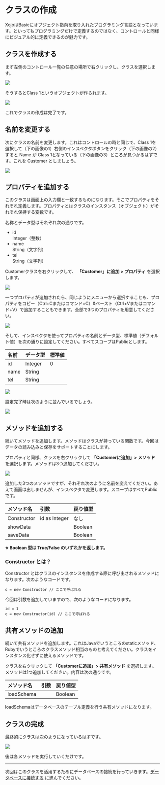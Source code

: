 # クラスの作成

XojoはBasicにオブジェクト指向を取り入れたプログラミング言語となっています。といってもプログラミングだけで定義するのではなく、コントロールと同様にビジュアル的に定義できるのが魅力です。

## クラスを作成する

まず左側のコントロール一覧の任意の場所で右クリックし、クラスを選択します。

![](images/6-1.png)

そうするとClass 1というオブジェクトが作られます。

![](images/6-2.png)

これでクラスの作成は完了です。

## 名前を変更する

次にクラスの名前を変更します。これはコントロールの時と同じで、Class 1を選択して（下の画像の1）右側のインスペクタボタンをクリック（下の画像の2）すると Name が Class 1となっている（下の画像の3）ところが見つかるはずです。これを Customer としましょう。

![](images/6-3.png)

## プロパティを追加する

このクラスは画面上の入力欄と一致するものになります。そこでプロパティをそれぞれ定義します。プロパティとはクラスのインスタンス（オブジェクト）がそれぞれ保持する変数です。

名称とデータ型はそれぞれ次の通りです。

- id  
Integer（整数）
- name  
String（文字列）
- tel  
String（文字列）

Customerクラスを右クリックして、 **「Customer」に追加 > プロパティ** を選択します。

![](images/6-4.png)

一つプロパティが追加されたら、同じようにメニューから選択することも、プロパティをコピー（Ctrl+Cまたはコマンド+C）&ペースト（Ctrl+Vまたはコマンド+V）で追加することもできます。全部で3つのプロパティを用意してください。

![](images/6-5.png)

そして、インスペクタを使ってプロパティの名前とデータ型、標準値（デフォルト値）を次の通りに設定してください。すべてスコープはPublicとします。

|名前|データ型|標準値|
|:-----|:-----|:-----|
|id|Integer|0|
|name|String|&nbsp;|
|tel|String|&nbsp;|

![](images/6-6.png)

設定完了時は次のように並んでいるでしょう。

![](images/6-7.png)

## メソッドを追加する

続いてメソッドを追加します。メソッドはクラスが持っている関数です。今回はデータの読み込みと保存をサポートすることにします。

プロパティと同様、クラスを右クリックして **「Customerに追加」> メソッド** を選択します。メソッドは3つ追加してください。

![](images/6-8.png)

追加した3つのメソッドですが、それぞれ次のように名前を変えてください。あえて画面は出しませんが、インスペクタで変更します。スコープはすべてPublicです。

|メソッド名|引数|戻り値型|
|:--------------|:--------------|:--------------|
|Constructor|id as Integer|なし|
|showData|&nbsp;|Boolean|
|saveData|&nbsp;|Boolean|

**※ Boolean 型は True/False のいずれかを返します。**

### Constructor とは？

Constructor とはクラスのインスタンスを作成する際に呼び出されるメソッドになります。次のようなコードです。

```
c = new Constructor // ここで呼ばれる
```

今回は引数を追加していますので、次のようなコードになります。

```
id = 1
c = new Constructor(id) // ここで呼ばれる
```

## 共有メソッドの追加

続いて共有メソッドを追加します。これはJavaでいうところのstaticメソッド、Rubyでいうところのクラスメソッド相当のものと考えてください。クラスをインスタンス化せずに使えるメソッドです。

クラスを右クリックして **「Customerに追加」> 共有メソッド** を選択します。メソッドは1つ追加してください。内容は次の通りです。

|メソッド名|引数|戻り値型|
|:--------------|:--------------|:--------------|
|loadSchema|&nbsp;|Boolean|

loadSchemaはデータベースのテーブル定義を行う共有メソッドになります。

## クラスの完成

最終的にクラスは次のようになっているはずです。

![](images/6-9.png)

後は各メソッドを実行していくだけです。

----

次回はこのクラスを活用するためにデータベースの接続を行っていきます。[データベースに接続する](7.md) に進んでください。


